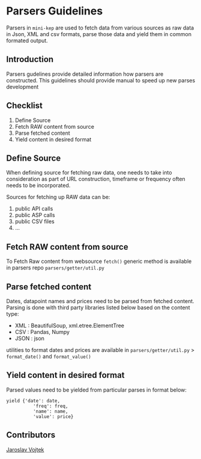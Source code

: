 Parsers Guidelines
==================
Parsers in ```mini-kep``` are used to fetch data from various sources as raw data in Json, XML and csv formats, parse those data and yield them in common formated output.

Introduction
------------
Parsers gudelines provide detailed information how parsers are constructed. This guidelines should provide manual to speed up new parses development

Checklist
---------
1. Define Source
2. Fetch RAW content from source
3. Parse fetched content
4. Yield content in desired format

Define Source
-------------
When defining source for fetching raw data, one needs to take into consideration as part of URL construction, timeframe or frequency often needs to be incorporated.

Sources for fetching up RAW data can be:
1. public API calls
2. public ASP calls
3. public CSV files
4. ...

Fetch RAW content from source
-----------------------------
To Fetch Raw content from websource ```fetch()``` generic method is available in parsers repo ```parsers/getter/util.py```

Parse fetched content
---------------------
Dates, datapoint names and prices need to be parsed from fetched content. Parsing is done with third party libraries listed below based on the content type:
- XML : BeautifulSoup, xml.etree.ElementTree
- CSV : Pandas, Numpy
- JSON : json

utilities to format dates and prices are available in ```parsers/getter/util.py``` > ```format_date()``` and ```format_value()```

Yield content in desired format
-------------------------------
Parsed values need to be yielded from particular parses in format below:
```
yield {'date': date,
          'freq': freq,
          'name': name,
          'value': price}
```
Contributors
------------
[Jaroslav Vojtek](https://www.upwork.com/freelancers/~01eeba06021f7e72ef?viewMode=1)
